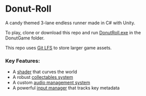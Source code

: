 # Donut-Roll

A candy themed 3-lane endless runner made in C# with Unity.

To play, clone or download this repo and run [DonutRoll.exe](https://github.com/Jibzi/Donut-Roll/tree/master/DonutGame) in the DonutGame folder.

This repo uses [Git LFS](https://git-lfs.github.com/) to store larger game assets.

### Key Features:
* A [shader](https://github.com/Jibzi/Donut-Roll/blob/master/DonutGit/Assets/Scripts/George/WorldBender.cs) that curves the world
* A robust [collectables system](https://github.com/Jibzi/Donut-Roll/blob/master/DonutGit/Assets/Scripts/George/Interact/Interactable.cs)
* A custom [audio management system](https://github.com/Jibzi/Donut-Roll/blob/master/DonutGit/Assets/Scripts/Kieran/AudioManager.cs)
* A powerful [input manager](https://github.com/Jibzi/Donut-Roll/blob/master/DonutGit/Assets/Scripts/Will/InputHandler.cs) that tracks key metadata
